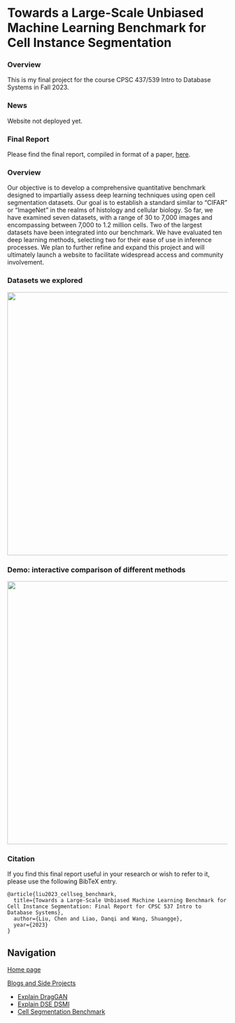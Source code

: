 # Towards a Large-Scale Unbiased Machine Learning Benchmark for Cell Instance Segmentation

### Overview
This is my final project for the course CPSC 437/539 Intro to Database Systems in Fall 2023.

### News
Website not deployed yet.

### Final Report
Please find the final report, compiled in format of a paper, [here](https://chenliu-1996.github.io/blogs/CellSegBenchmark/main.pdf).

### Overview
Our objective is to develop a comprehensive quantitative benchmark designed to impartially assess deep learning techniques using open cell segmentation datasets. Our goal is to establish a standard similar to “CIFAR” or “ImageNet” in the realms of histology and cellular biology. So far, we have examined seven datasets, with a range of 30 to 7,000 images and encompassing between 7,000 to 1.2 million cells. Two of the largest datasets have been integrated into our benchmark. We have evaluated ten deep learning methods, selecting two for their ease of use in inference processes. We plan to further refine and expand this project and will ultimately launch a website to facilitate widespread access and community involvement.

### Datasets we explored
<img src="https://chenliu-1996.github.io/blogs/CellSegBenchmark/assets/table_datasets.png" width="600">

### Demo: interactive comparison of different methods
<img src="https://chenliu-1996.github.io/blogs/CellSegBenchmark/assets/comparison.png" width="600">

### Citation
If you find this final report useful in your research or wish to refer to it, please use the following BibTeX entry.
```
@article{liu2023_cellseg_benchmark,
  title={Towards a Large-Scale Unbiased Machine Learning Benchmark for Cell Instance Segmentation: Final Report for CPSC 537 Intro to Database Systems},
  author={Liu, Chen and Liao, Danqi and Wang, Shuangge},
  year={2023}
}
```

## Navigation

[Home page](https://chenliu-1996.github.io/)

[Blogs and Side Projects](https://chenliu-1996.github.io/blogs/)
- [Explain DragGAN](https://chenliu-1996.github.io/blogs/ExplainDragGAN/)
- [Explain DSE DSMI](https://chenliu-1996.github.io/blogs/Explain_DSE_DSMI/)
- [Cell Segmentation Benchmark](https://chenliu-1996.github.io/blogs/CellSegBenchmark/)
